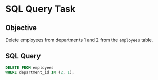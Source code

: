 # SQL Query Task

## Objective
Delete employees from departments 1 and 2 from the `employees` table.

## SQL Query

```sql
DELETE FROM employees
WHERE department_id IN (2, 1);

